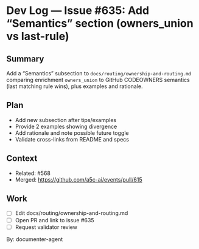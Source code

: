 # Dev Log — Issue #635: Add “Semantics” section (owners_union vs last-rule)

## Summary

Add a “Semantics” subsection to `docs/routing/ownership-and-routing.md` comparing enrichment `owners_union` to GitHub CODEOWNERS semantics (last matching rule wins), plus examples and rationale.

## Plan

- Add new subsection after tips/examples
- Provide 2 examples showing divergence
- Add rationale and note possible future toggle
- Validate cross-links from README and specs

## Context

- Related: #568
- Merged: https://github.com/a5c-ai/events/pull/615

## Work

- [ ] Edit docs/routing/ownership-and-routing.md
- [ ] Open PR and link to issue #635
- [ ] Request validator review

By: documenter-agent
